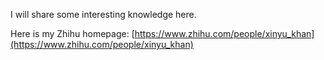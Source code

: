 I will share some interesting knowledge here.

Here is my Zhihu homepage: [https://www.zhihu.com/people/xinyu_khan](https://www.zhihu.com/people/xinyu_khan)

